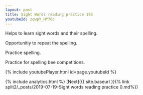 ```yaml
---
layout: post
title: Sight Words reading practice 193
youtubeId: zqwpY_HY70c
---
```

 
 
Helps to learn sight words and their spelling.

Opportunitiy to repeat the spelling. 

Practice spelling. 
 
Practice for spelling bee competitions. 
 
{% include youtubePlayer.html id=page.youtubeId %}
 
 
{% include analytics.html %} 
[Next]({{ site.baseurl }}{% link  split2/_posts/2019-07-19-Sight words reading practice 0.md%})
 

